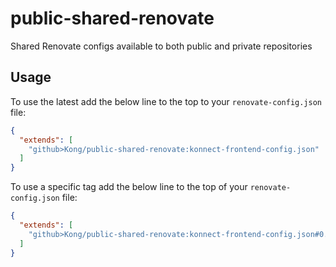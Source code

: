 # public-shared-renovate
Shared Renovate configs available to both public and private repositories 

## Usage

To use the latest add the below line to the top to your `renovate-config.json` file:

```json
{
  "extends": [
    "github>Kong/public-shared-renovate:konnect-frontend-config.json"
  ]
}
```

To use a specific tag add the below line to the top of your `renovate-config.json` file:

```json
{
  "extends": [
    "github>Kong/public-shared-renovate:konnect-frontend-config.json#0.0.1"
  ]
}
```
